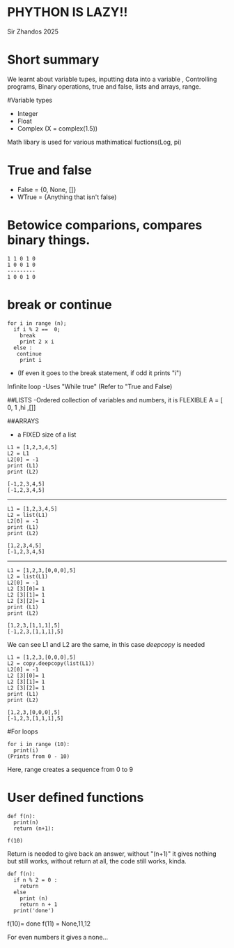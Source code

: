 

# PHYTHON IS LAZY!!
Sir Zhandos 2025

# Short summary
We learnt about variable tupes, inputting data into a variable , Controlling programs, Binary operations, true and false, lists and arrays, range.

#Variable types
- Integer
- Float
- Complex (X = complex(1.5))

Math libary is used for various mathimatical fuctions(Log, pi)

# True and false
- False  =  {0, None, []}
- WTrue = {Anything that isn't false)

# Betowice comparions, compares binary things. 
```
1 1 0 1 0
1 0 0 1 0
---------
1 0 0 1 0
```

# break or continue
```
for i in range (n);
  if i % 2 ==  0;
    break
    print 2 x i
  else :
   continue
    print i
```
- (If even it goes to the break statement, if odd it prints "i")

Infinite loop
-Uses "While true"
(Refer to "True and False)

##LISTS
-Ordered collection of variables and numbers, it is FLEXIBLE
A = [ 0, 1 ,hi ,[]]

##ARRAYS
- a FIXED size of a list
```
L1 = [1,2,3,4,5]
L2 = L1
L2[0] = -1
print (L1)
print (L2)

[-1,2,3,4,5]
[-1,2,3,4,5]
```
-------------------
```
L1 = [1,2,3,4,5]
L2 = list(L1)
L2[0] = -1
print (L1)
print (L2)
  
[1,2,3,4,5]
[-1,2,3,4,5]
```
-------------------
```
L1 = [1,2,3,[0,0,0],5]
L2 = list(L1)
L2[0] = -1
L2 [3][0]= 1 
L2 [3][1]= 1 
L2 [3][2]= 1 
print (L1)
print (L2)
  
[1,2,3,[1,1,1],5]
[-1,2,3,[1,1,1],5]

```
We can see L1 and L2 are the same, in this case *deepcopy* is needed
```
L1 = [1,2,3,[0,0,0],5]
L2 = copy.deepcopy(list(L1))
L2[0] = -1
L2 [3][0]= 1 
L2 [3][1]= 1 
L2 [3][2]= 1 
print (L1)
print (L2)
  
[1,2,3,[0,0,0],5]
[-1,2,3,[1,1,1],5]
```
#For loops
```
for i in range (10):
  print(i)
(Prints from 0 - 10)
```
Here, range creates a sequence from 0 to 9

# User defined functions
```
def f(n):
  print(n)
  return (n+1):

f(10)
```
Return is needed to give back an answer, without "(n+1)" it gives nothing but still works, without return at all, the code still works, kinda.
```
def f(n):
  if n % 2 = 0 :
    return
  else
    print (n)
    return n + 1
  print('done')
```
f(10)= done
f(11) = None,11,12

For even numbers it gives a none...

